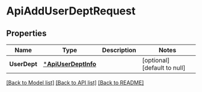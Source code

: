 # ApiAddUserDeptRequest

## Properties
Name | Type | Description | Notes
------------ | ------------- | ------------- | -------------
**UserDept** | [***ApiUserDeptInfo**](api.UserDeptInfo.md) |  | [optional] [default to null]

[[Back to Model list]](../README.md#documentation-for-models) [[Back to API list]](../README.md#documentation-for-api-endpoints) [[Back to README]](../README.md)

